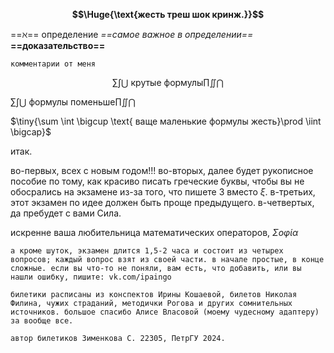 
**$$\Huge{\text{жесть треш шок кринж.}}$$**


==$\aleph$== определение
*==самое важное в определении==*
**==доказательство==**

```
комментарии от меня
```

$$\sum \int \bigcup \text{ крутые формулы}\prod \iint \bigcap$$

$\sum \int \bigcup \text{ формулы поменьше}\prod \iint \bigcap$

$\tiny{\sum \int \bigcup \text{ ваще маленькие формулы жесть}\prod \iint \bigcap}$

итак.

во-первых, всех с новым годом!!!
во-вторых, далее будет рукописное пособие по тому, как красиво писать греческие буквы, чтобы вы не обосрались на экзамене из-за того, что пишете 3 вместо $\xi$.
в-третьих, этот экзамен по идее должен быть проще предыдущего.
в-четвертых, да пребудет с вами Сила.

искренне ваша любительница математических операторов,
$Σοφία$

```
а кроме шуток, экзамен длится 1,5-2 часа и состоит из четырех вопросов; каждый вопрос взят из своей части. в начале простые, в конце сложные. если вы что-то не поняли, вам есть, что добавить, или вы нашли ошибку, пишите: vk.com/ipaingo

билетики расписаны из конспектов Ирины Кошаевой, билетов Николая Филина, чужих страданий, методички Рогова и других сомнительных источников. большое спасибо Алисе Власовой (моему чудесному адаптеру) за вообще все.

автор билетиков Зименкова С. 22305, ПетрГУ 2024.
```
 ⁠ 